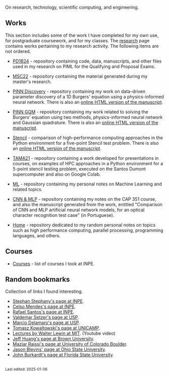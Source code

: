 On research, technology, scientific computing, and engineering.


## Works

This section includes some of the work I have completed for my own use, for postgraduate coursework, and for my classes. The [research](research.md) page contains works pertaining to my research activity. The following items are not ordered.

- [PD1B24](https://github.com/efurlanm/pd1b24/) - repository containing code, data, manuscripts, and other files used in my research on PIML for the Qualifying and Proposal Exams.

- [MSC22](https://github.com/efurlanm/msc22/) - repository containing the material generated during my master's research.

- [PINN Discovery](https://github.com/efurlanm/425/tree/main/project/) - repository containing my work on data-driven parameter discovery of a 1D Burgers' equation using a physics-informed neural network. There is also an [online HTML version of the manuscript](https://efurlanm.github.io/425/).

- [PINN GQM](https://github.com/efurlanm/421/tree/main/project/) - repository containing my work related to solving the Burgers' equation using two methods, physics-informed neural network and Gaussian quadrature. There is also an [online HTML version of the manuscript](https://efurlanm.github.io/421/).

- [Stencil](https://github.com/efurlanm/bs21/) - comparison of high-performance computing approaches in the Python environment for a five-point Stencil test problem. There is also an [online HTML version of the manuscript](https://efurlanm.github.io/bs21/).

- [TAMA21](https://github.com/efurlanm/tama21/) - repository containing a work developed for presentations in courses, on examples of HPC approaches in a Python environment for a 5-point stencil testing problem, executed on the Santos Dumont supercomputer and also on Google Colab.

- [ML](https://github.com/efurlanm/ml/) - repository containing my personal notes on Machine Learning and related topics.

- [CNN & MLP](https://github.com/efurlanm/351/) - repository containing my notes on the CAP 351 course, and also the manuscript generated from the work, entitled "Comparison of CNN and MLP artificial neural network models, for an optical character recognition test case" (in Portuguese).

- [Home](https://efurlanm.github.io/home/) - repository dedicated to my random personal notes on topics such as high performance computing, parallel processing, programming languages, and others.


## Courses

- [Courses](courses.md) - list of courses I took at INPE.


## Random bookmarks

Collection of links I found interesting.

- [Stephan Stephany's page at INPE](http://www.lac.inpe.br/~stephan/).
- [Celso Mendes's page at INPE](http://www.lac.inpe.br/~celso/).
- [Rafael Santos's page at INPE](http://www.lac.inpe.br/~rafael.santos/).
- [Valdemar Setzer's page at USP](http://www.ime.usp.br/~vwsetzer/).
- [Marcio Delamaro's page at USP](http://conteudo.icmc.usp.br/pessoas/delamaro/).
- [Tomasz Kowaltowski's page at UNICAMP](http://www.ic.unicamp.br/~tomasz/).
- [Lectures by Walter Lewin at MIT](https://www.youtube.com/@lecturesbywalterlewin.they9259). (Youtube video)
- [Jeff Huang's page at Brown University](http://jeffhuang.com/).
- [Maziar Raissi's page at University of Colorado Boulder](https://dl4sci-school.lbl.gov/maziar-raissi).
- [Jason Blevins' page at Ohio State University](https://jblevins.org/).
- [John Burkardt's page at Florida State University](https://people.sc.fsu.edu/~jburkardt/).

<br><sub>Last edited: 2025-01-06</sub>
